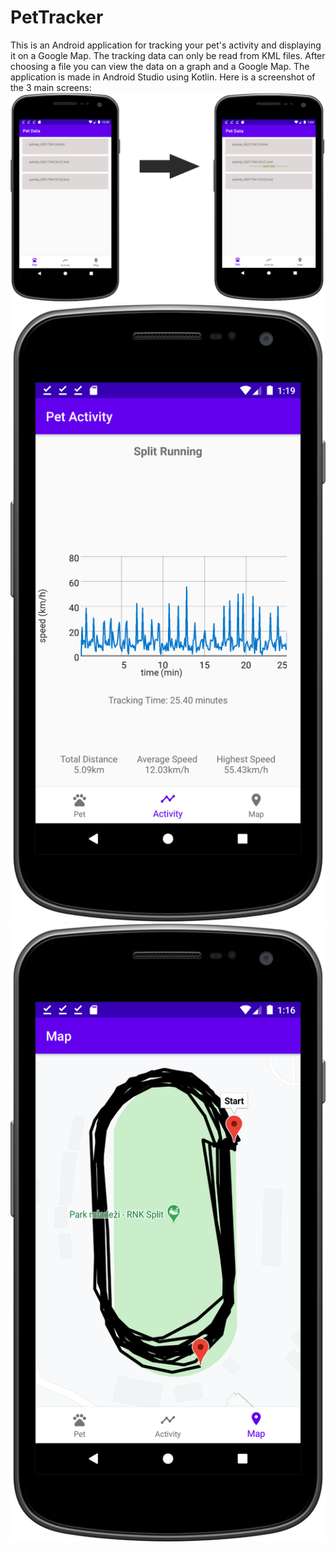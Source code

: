 # PetTracker
This is an Android application for tracking your pet's activity and displaying it on a Google Map.
The tracking data can only be read from KML files.
After choosing a file you can view the data on a graph and a Google Map. 
The application is made in Android Studio using Kotlin.
Here is a screenshot of the 3 main screens:
![alt text](https://github.com/arezic/PetTracker/blob/master/screenshots/PetFragmentComplete.png)
![alt text](https://github.com/arezic/PetTracker/blob/master/screenshots/ActivityFragment.png)
![alt text](https://github.com/arezic/PetTracker/blob/master/screenshots/MapFragment.png)
